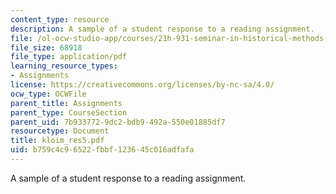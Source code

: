 ```yaml
---
content_type: resource
description: A sample of a student response to a reading assignment.
file: /ol-ocw-studio-app/courses/21h-931-seminar-in-historical-methods-spring-2004/b759c4c96522fbbf123645c016adfafa_kloim_res5.pdf
file_size: 68918
file_type: application/pdf
learning_resource_types:
- Assignments
license: https://creativecommons.org/licenses/by-nc-sa/4.0/
ocw_type: OCWFile
parent_title: Assignments
parent_type: CourseSection
parent_uid: 7b933772-9dc2-bdb9-492a-550e01885df7
resourcetype: Document
title: kloim_res5.pdf
uid: b759c4c9-6522-fbbf-1236-45c016adfafa
---
```

A sample of a student response to a reading assignment.